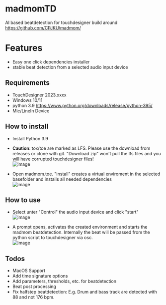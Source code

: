 # madmomTD
AI based beatdetection for touchdesigner build around https://github.com/CPJKU/madmom/

# Features
- Easy one click dependencies installer
- stable beat detection from a selected audio input device

## Requirements
- TouchDesigner 2023.xxxx
- Windows 10/11
- python 3.9  https://www.python.org/downloads/release/python-395/
- Mic/LineIn Device

## How to install
- Install Python 3.9

- **Caution**: tox/toe are marked as LFS. Please use the download from releases or clone with git. "Download zip" won't pull the lfs files and you will have corrupted touchdesigner files! \
![image](https://github.com/ioannismihailidis/madmomTD/assets/1242010/4f02c655-bfb8-4a22-be72-561e5b5667bd)

- Open madmom.toe. "Install" creates a virtual enviroment in the selected basefolder and installs all needed dependencies \
![image](https://github.com/ioannismihailidis/madmomTD/assets/1242010/8c8d7e52-df57-46c5-9614-3a8b6dd6b771)

## How to use
- Select unter "Control" the audio input device and click "start" \
![image](https://github.com/ioannismihailidis/madmomTD/assets/1242010/ccb8d196-10c8-423d-b0b2-580a7b6098e8)

- A prompt opens, activates the created environment and starts the madmom beatdetection. Internally the beat will be passed from the python script to touchdesigner via osc. \
![image](https://github.com/ioannismihailidis/madmomTD/assets/1242010/1387233c-74d3-475f-b42f-e9f4454742d1)


## Todos
- MacOS Support
- Add time signature options
- Add parameters, thresholds, etc. for beatdetection
- Beat post processing
- Fix halfstep beatdetection: E.g. Drum and bass track are detected with 88 and not 176 bpm.
